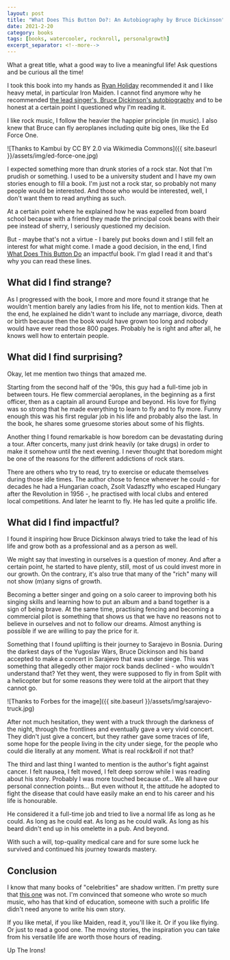 ```yaml
---
layout: post
title: "What Does This Button Do?: An Autobiography by Bruce Dickinson"
date: 2021-2-20
category: books
tags: [books, watercooler, rocknroll, personalgrowth]
excerpt_separator: <!--more-->
---
```

What a great title, what a good way to live a meaningful life! Ask questions and be curious all the time!
<!--more-->

I took this book into my hands as [Ryan Holiday](https://ryanholiday.net/reading-newsletter/) recommended it and I like heavy metal, in particular Iron Maiden. I cannot find anymore why he recommended [the lead singer's, Bruce Dickinson's autobiography](https://amzn.to/3qNIwYG) and to be honest at a certain point I questioned why I'm reading it.

I like rock music, I follow the heavier the happier principle (in music). I also knew that Bruce can fly aeroplanes including quite big ones, like the Ed Force One.

![Thanks to Kambui by CC BY 2.0 via Wikimedia Commons]({{ site.baseurl }}/assets/img/ed-force-one.jpg)

I expected something more than drunk stories of a rock star. Not that I'm prudish or something. I used to be a university student and I have my own stories enough to fill a book. I'm just not a rock star, so probably not many people would be interested. And those who would be interested, well, I don't want them to read anything as such.

At a certain point where he explained how he was expelled from board school because with a friend they made the principal cook beans with their pee instead of sherry, I seriously questioned my decision.

But - maybe that's not a virtue - I barely put books down and I still felt an interest for what might come. I made a good decision, in the end, I find [What Does This Button Do](https://amzn.to/3qNIwYG) an impactful book. I'm glad I read it and that's why you can read these lines.

## What did I find strange?

As I progressed with the book, I more and more found it strange that he wouldn't mention barely any ladies from his life, not to mention kids. Then at the end, he explained he didn't want to include any marriage, divorce, death or birth because then the book would have grown too long and nobody would have ever read those 800 pages. Probably he is right and after all, he knows well how to entertain people.

## What did I find surprising?

Okay, let me mention two things that amazed me. 

Starting from the second half of the '90s, this guy had a full-time job in between tours. He flew commercial aeroplanes, in the beginning as a first officer, then as a captain all around Europe and beyond. His love for flying was so strong that he made everything to learn to fly and to fly more. Funny enough this was his first regular job in his life and probably also the last. In the book, he shares some gruesome stories about some of his flights.

Another thing I found remarkable is how boredom can be devastating during a tour. After concerts, many just drink heavily (or take drugs) in order to make it somehow until the next evening. I never thought that boredom might be one of the reasons for the different addictions of rock stars. 

There are others who try to read, try to exercise or educate themselves during those idle times. The author chose to fence whenever he could - for decades he had a Hungarian coach, Zsolt Vadaszffy who escaped Hungary after the Revolution in 1956 -, he practised with local clubs and entered local competitions. And later he learnt to fly. He has led quite a prolific life.

## What did I find impactful?

I found it inspiring how Bruce Dickinson always tried to take the lead of his life and grow both as a professional and as a person as well.

We might say that investing in ourselves is a question of money. And after a certain point, he started to have plenty, still, most of us could invest more in our growth. On the contrary, it's also true that many of the "rich" many will not show (m)any signs of growth.

Becoming a better singer and going on a solo career to improving both his singing skills and learning how to put an album and a band together is a sign of being brave. At the same time, practising fencing and becoming a commercial pilot is something that shows us that we have no reasons not to believe in ourselves and not to follow our dreams. Almost anything is possible if we are willing to pay the price for it.

Something that I found uplifting is their journey to Sarajevo in Bosnia. During the darkest days of the Yugoslav Wars, Bruce Dickinson and his band accepted to make a concert in Sarajevo that was under siege. This was something that allegedly other major rock bands declined - who wouldn't understand that? Yet they went, they were supposed to fly in from Split with a helicopter but for some reasons they were told at the airport that they cannot go. 

![Thanks to Forbes for the image]({{ site.baseurl }}/assets/img/sarajevo-truck.jpg)

After not much hesitation, they went with a truck through the darkness of the night, through the frontlines and eventually gave a very vivid concert. They didn't just give a concert, but they rather gave some traces of life, some hope for the people living in the city under siege, for the people who could die literally at any moment. What is real rock&roll if not that?

The third and last thing I wanted to mention is the author's fight against cancer. I felt nausea, I felt moved, I felt deep sorrow while I was reading about his story. Probably I was more touched because of... We all have our personal connection points... But even without it, the attitude he adopted to fight the disease that could have easily make an end to his career and his life is honourable.

He considered it a full-time job and tried to live a normal life as long as he could. As long as he could eat. As long as he could walk. As long as his beard didn't end up in his omelette in a pub. And beyond.

With such a will, top-quality medical care and for sure some luck he survived and continued his journey towards mastery.

## Conclusion

I know that many books of "celebrities" are shadow written. I'm pretty sure that [this one](https://amzn.to/3qNIwYG) was not. I'm convinced that someone who wrote so much music, who has that kind of education, someone with such a prolific life didn't need anyone to write his own story. 

If you like metal, if you like Maiden, read it, you'll like it. Or if you like flying. Or just to read a good one. The moving stories, the inspiration you can take from his versatile life are worth those hours of reading.

Up The Irons!